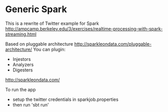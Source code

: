 # Generic Spark
This is a  rewrite of Twitter example for Spark
http://ampcamp.berkeley.edu/3/exercises/realtime-processing-with-spark-streaming.html


Based on pluggable architecture  http://sparkleondata.com/pluggable-architecture/
You can plugin:
- Injestors
- Analyzers
- Digesters

http://sparkleondata.com/

To run the app
- setup the twitter credentials in sparkjob.properties
- then run 'sbt run'